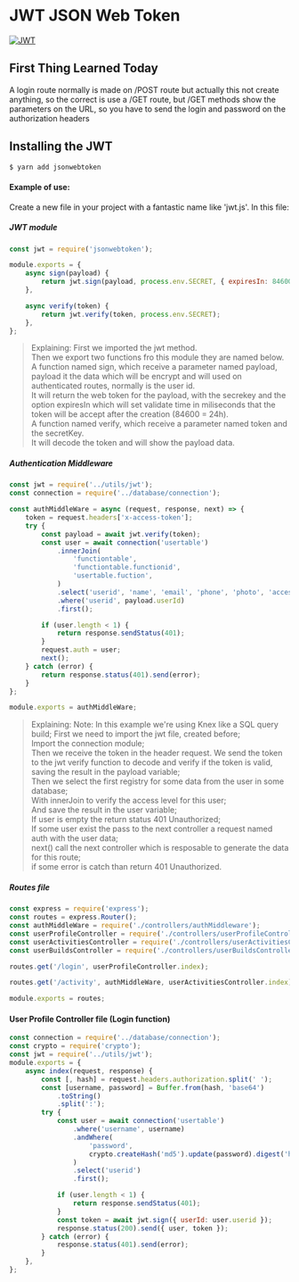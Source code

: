 # JWT JSON Web Token

[![JWT](http://jwt.io/img/badge.svg)](http://jwt.io)

## First Thing Learned Today

A login route normally is made on /POST route but actually this not create anything, so the correct is use a /GET route, but /GET methods show the parameters on the URL, so you have to send the login and password on the authorization headers

## Installing the JWT

```sh
$ yarn add jsonwebtoken
```

#### Example of use:

Create a new file in your project with a fantastic name like 'jwt.js'.
In this file:

##### JWT module

```js
const jwt = require('jsonwebtoken');

module.exports = {
	async sign(payload) {
		return jwt.sign(payload, process.env.SECRET, { expiresIn: 84600 });
	},

	async verify(token) {
		return jwt.verify(token, process.env.SECRET);
	},
};
```

> Explaining:
> First we imported the jwt method.<br>
> Then we export two functions fro this module they are named below.<br>
> A function named sign, which receive a parameter named payload, payload it the data which will be encrypt and will used on authenticated routes, normally is the user id.<br>
> It will return the web token for the payload, with the secrekey and the option expiresIn which will set validate time in miliseconds that the token will be accept after the creation (84600 = 24h).<br>
> A function named verify, which receive a parameter named token and the secretKey.<br>
> It will decode the token and will show the payload data.

##### Authentication Middleware

```js
const jwt = require('../utils/jwt');
const connection = require('../database/connection');

const authMiddleWare = async (request, response, next) => {
	token = request.headers['x-access-token'];
	try {
		const payload = await jwt.verify(token);
		const user = await connection('usertable')
			.innerJoin(
				'functiontable',
				'functiontable.functionid',
				'usertable.fuction',
			)
			.select('userid', 'name', 'email', 'phone', 'photo', 'accesslevel')
			.where('userid', payload.userId)
			.first();

		if (user.length < 1) {
			return response.sendStatus(401);
		}
		request.auth = user;
		next();
	} catch (error) {
		return response.status(401).send(error);
	}
};

module.exports = authMiddleWare;
```

> Explaining:
> Note: In this example we're using Knex like a SQL query build;
> First we need to import the jwt file, created before;<br>
> Import the connection module;<br>
> Then we receive the token in the header request.
> We send the token to the jwt verify function to decode and verify if the token is valid, saving the result in the payload variable;<br>
> Then we select the first registry for some data from the user in some database;<br>
> With innerJoin to verify the access level for this user;<br>
> And save the result in the user variable;<br>
> If user is empty the return status 401 Unauthorized;<br>
> If some user exist the pass to the next controller a request named auth with the user data;<br>
> next() call the next controller which is resposable to generate the data for this route;<br>
> if some error is catch than return 401 Unauthorized.

##### Routes file

```js
const express = require('express');
const routes = express.Router();
const authMiddleWare = require('./controllers/authMiddleware');
const userProfileController = require('./controllers/userProfileController');
const userActivitiesController = require('./controllers/userActivitiesController');
const userBuildsController = require('./controllers/userBuildsController');

routes.get('/login', userProfileController.index);

routes.get('/activity', authMiddleWare, userActivitiesController.index);

module.exports = routes;
```

#### User Profile Controller file (Login function)

```js
const connection = require('../database/connection');
const crypto = require('crypto');
const jwt = require('../utils/jwt');
module.exports = {
	async index(request, response) {
		const [, hash] = request.headers.authorization.split(' ');
		const [username, password] = Buffer.from(hash, 'base64')
			.toString()
			.split(':');
		try {
			const user = await connection('usertable')
				.where('username', username)
				.andWhere(
					'password',
					crypto.createHash('md5').update(password).digest('hex'),
				)
				.select('userid')
				.first();

			if (user.length < 1) {
				return response.sendStatus(401);
			}
			const token = await jwt.sign({ userId: user.userid });
			response.status(200).send({ user, token });
		} catch (error) {
			response.status(401).send(error);
		}
	},
};
```
